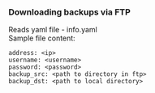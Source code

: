 ### Downloading backups via FTP

Reads yaml file - info.yaml\
Sample file content:
~~~~~~~~
address: <ip>
username: <username>
password: <password>
backup_src: <path to directory in ftp>
backup_dst: <path to local directory>
~~~~~~~~
